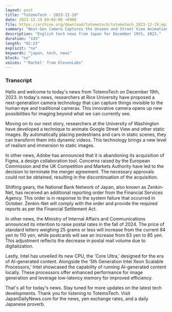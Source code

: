 ```yaml
---
layout: post
title: "TotemoTech - 2023-12-19"
date: 2023-12-19 09:04:06 +0900
file: https://archive.org/download/totemotech/totemotech_2023-12-19.mp3
summary: "Next-Gen Camera Captures the Unseen and Street View Animation Technology Developed, & more…"
description: "English tech news from Japan for December 19th, 2023."
duration: "143"
length: "02:23"
explicit: "no"
keywords: "japan, tech, news"
block: "no"
voices: "'Rachel' from ElevenLabs"
---
```


### Transcript

Hello and welcome to today's news from TotemoTech on December 19th, 2023. In today's news, researchers at Rice University have proposed a next-generation camera technology that can capture things invisible to the human eye and traditional cameras. This innovative camera opens up new possibilities for imaging beyond what we can currently see.

Moving on to our next story, researchers at the University of Washington have developed a technique to animate Google Street View and other static images. By automatically placing pedestrians and cars in static scenes, they can transform them into dynamic videos. This technology brings a new level of realism and immersion to static images.

In other news, Adobe has announced that it is abandoning its acquisition of Figma, a design collaboration tool. Concerns raised by the European Commission and the UK Competition and Markets Authority have led to the decision to terminate the merger agreement. The necessary approvals could not be obtained, resulting in the discontinuation of the acquisition.

Shifting gears, the National Bank Network of Japan, also known as Zenkin-Net, has received an additional reporting order from the Financial Services Agency. This order is in response to the system failure that occurred in October. Zenkin-Net will comply with the order and provide the required reports as per the Financial Settlement Act.

In other news, the Ministry of Internal Affairs and Communications announced its intention to raise postal rates in the fall of 2024. The price of standard letters weighing 25 grams or less will increase from the current 84 yen to 110 yen, while postcards will see an increase from 63 yen to 85 yen. This adjustment reflects the decrease in postal mail volume due to digitalization.

Lastly, Intel has unveiled its new CPU, the 'Core Ultra,' designed for the era of AI-generated content. Alongside the '5th Generation Intel Xeon Scalable Processors,' Intel showcased the capability of running AI-generated content locally. These processors offer enhanced performance for image generation and leverage low-latency memory for improved efficiency.

That's all for today's news. Stay tuned for more updates on the latest tech developments. Thank you for listening to TotemoTech.   Visit JapanDailyNews.com for the news, yen exchange rates, and a daily Japanese proverb.
